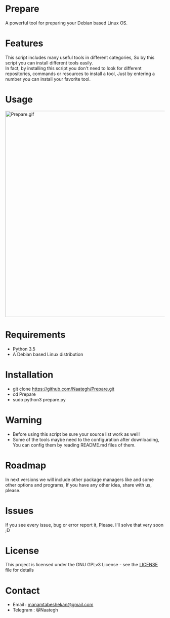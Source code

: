 # Prepare
A powerful tool for preparing your Debian based Linux OS.

# Features
This script includes many useful tools in different categories, So by this script you can install different tools easily.   
In fact, by installing this script you don't need to look for different repositories, commands or resources to install a tool,
Just by entering a number you can install your favorite tool.

# Usage
<img src="https://media.giphy.com/media/L0Zw6pNfUbTCJmi4OR/giphy.gif" width="650" height="650" alt="Prepare.gif">


# Requirements
- Python 3.5
- A Debian based Linux distribution

# Installation
- git clone https://github.com/Naategh/Prepare.git
- cd Prepare
- sudo python3 prepare.py

# Warning
- Before using this script be sure your source list work as well!
- Some of the tools maybe need to the configuration after downloading, You can config them by reading README.md files of them.

# Roadmap
In next versions we will include other package managers like and some other options and programs, If you have any other idea, share with us, please.

# Issues
If you see every issue, bug or error report it, Please.
I'll solve that very soon ;D

# License
This project is licensed under the GNU GPLv3 License - see the [LICENSE](LICENSE) file for details

# Contact
- Email : manamtabeshekan@gmail.com
- Telegram : @Naategh


